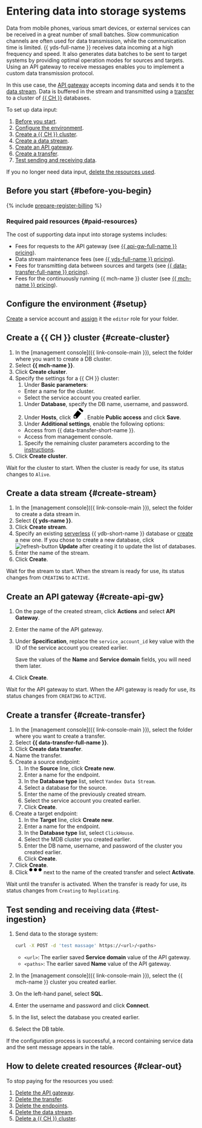 # Entering data into storage systems

Data from mobile phones, various smart devices, or external services can be received in a great number of small batches. Slow communication channels are often used for data transmission, while the communication time is limited. {{ yds-full-name }} receives data incoming at a high frequency and speed. It also generates data batches to be sent to target systems by providing optimal operation modes for sources and targets. Using an API gateway to receive messages enables you to implement a custom data transmission protocol.

In this use case, the [API gateway](../../api-gateway/concepts/index.md) accepts incoming data and sends it to the [data stream](../../data-streams/concepts/index.md). Data is buffered in the stream and transmitted using a [transfer](../../data-transfer/concepts/index.md) to a cluster of [{{ CH }}](../../managed-clickhouse/concepts/index.md) databases.

To set up data input:

1. [Before you start](#before-you-begin).
1. [Configure the environment](#setup).
1. [Create a {{ CH }} cluster](#create-cluster).
1. [Create a data stream](#create-stream).
1. [Create an API gateway](#create-api-gw).
1. [Create a transfer](#create-transfer).
1. [Test sending and receiving data](#test-ingestion).

If you no longer need data input, [delete the resources used](#clear-out).

## Before you start {#before-you-begin}

{% include [prepare-register-billing](../_tutorials_includes/before-you-begin.md) %}


### Required paid resources {#paid-resources}

The cost of supporting data input into storage systems includes:

* Fees for requests to the API gateway (see [{{ api-gw-full-name }} pricing](../../api-gateway/pricing.md)).
* Data stream maintenance fees (see [{{ yds-full-name }} pricing](../../data-streams/pricing.md)).
* Fees for transmitting data between sources and targets (see [{{ data-transfer-full-name }} pricing](../../data-transfer/pricing.md)).
* Fees for the continuously running {{ mch-name }} cluster (see [{{ mch-name }} pricing](../../managed-clickhouse/pricing.md)).

## Configure the environment {#setup}

[Create](../../iam/operations/sa/create.md) a service account and [assign](../../iam/operations/sa/assign-role-for-sa.md) it the `editor` role for your folder.

## Create a {{ CH }} cluster {#create-cluster}

1. In the [management console]({{ link-console-main }}), select the folder where you want to create a DB cluster.
1. Select **{{ mch-name }}**.
1. Click **Create cluster**.
1. Specify the settings for a {{ CH }} cluster:
   1. Under **Basic parameters**:
   * Enter a name for the cluster.
   * Select the service account you created earlier.
   1. Under **Database**, specify the DB name, username, and password.
   1. Under **Hosts**, click ![pencil](../../_assets/pencil.svg). Enable **Public access** and click **Save**.
   1. Under **Additional settings**, enable the following options:
   * Access from {{ data-transfer-short-name }}.
   * Access from management console.
   1. Specify the remaining cluster parameters according to the [instructions](../../managed-clickhouse/operations/cluster-create.md).
1. Click **Create cluster**.

Wait for the cluster to start. When the cluster is ready for use, its status changes to `Alive`.

## Create a data stream {#create-stream}

1. In the [management console]({{ link-console-main }}), select the folder to create a data stream in.
1. Select **{{ yds-name }}**.
1. Click **Create stream**.
1. Specify an existing [serverless](../../ydb/concepts/serverless_and_dedicated.md#serverless) {{ ydb-short-name }} database or [create](../../ydb/getting_started/create_db#control-panel.md) a new one. If you chose to create a new database, click ![refresh-button](../../_assets/data-streams/refresh-button.svg) **Update** after creating it to update the list of databases.
1. Enter the name of the stream.
1. Click **Create**.

Wait for the stream to start. When the stream is ready for use, its status changes from `CREATING` to `ACTIVE`.

## Create an API gateway {#create-api-gw}

1. On the page of the created stream, click **Actions** and select **API Gateway**.
1. Enter the name of the API gateway.
1. Under **Specification**, replace the `service_account_id` key value with the ID of the service account you created earlier.

   Save the values of the **Name** and **Service domain** fields, you will need them later.
1. Click **Create**.

Wait for the API gateway to start. When the API gateway is ready for use, its status changes from `CREATING` to `ACTIVE`.

## Create a transfer {#create-transfer}

1. In the [management console]({{ link-console-main }}), select the folder where you want to create a transfer.
1. Select **{{ data-transfer-full-name }}**.
1. Click **Create data transfer**.
1. Name the transfer.
1. Create a source endpoint:
   1. In the **Source** line, click **Create new**.
   1. Enter a name for the endpoint.
   1. In the **Database type** list, select `Yandex Data Stream`.
   1. Select a database for the source.
   1. Enter the name of the previously created stream.
   1. Select the service account you created earlier.
   1. Click **Create**.
1. Create a target endpoint:
   1. In the **Target** line, click **Create new**.
   1. Enter a name for the endpoint.
   1. In the **Database type** list, select `ClickHouse`.
   1. Select the MDB cluster you created earlier.
   1. Enter the DB name, username, and password of the cluster you created earlier.
   1. Click **Create**.
1. Click **Create**.
1. Click ![ellipsis](../../_assets/horizontal-ellipsis.svg) next to the name of the created transfer and select **Activate**.

Wait until the transfer is activated. When the transfer is ready for use, its status changes from `Creating` to `Replicating`.

## Test sending and receiving data {#test-ingestion}

1. Send data to the storage system:

   ```bash
   curl -X POST -d 'test massage' https://<url>/<paths>
   ```

   * `<url>`: The earlier saved **Service domain** value of the API gateway.
   * `<paths>`: The earlier saved **Name** value of the API gateway.
1. In the [management console]({{ link-console-main }}), select the {{ mch-name }} cluster you created earlier.
1. On the left-hand panel, select **SQL**.
1. Enter the username and password and click **Connect**.
1. In the list, select the database you created earlier.
1. Select the DB table.

If the configuration process is successful, a record containing service data and the sent message appears in the table.

## How to delete created resources {#clear-out}

To stop paying for the resources you used:

1. [Delete the API gateway](../../api-gateway/operations/api-gw-delete.md).
1. [Delete the transfer](../../data-transfer/operations/transfer.md#delete).
1. [Delete the endpoints](../../data-transfer/operations/endpoint/index.md#delete).
1. [Delete the data stream](../../data-streams/operations/manage-streams.md#delete-data-stream).
1. [Delete a {{ CH }} cluster](../../managed-clickhouse/operations/cluster-delete.md).

